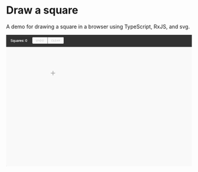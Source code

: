 # Draw a square
A demo for drawing a square in a browser using TypeScript, RxJS, and svg.

![alt text](./drawing-a-square.gif "Drawing a square")
